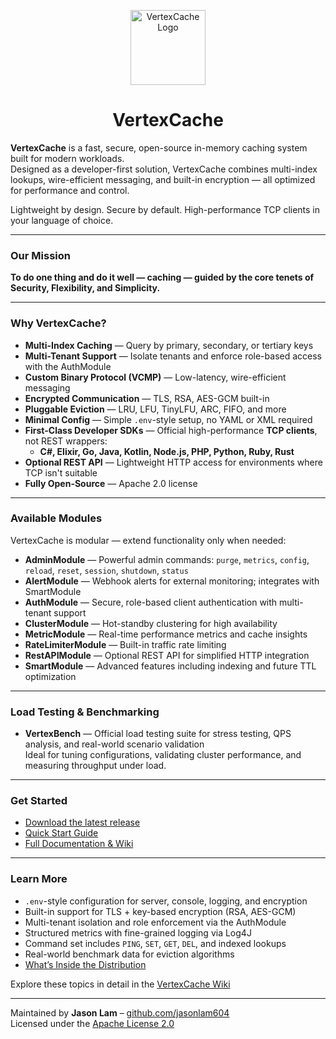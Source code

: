 <p align="center">
  <img src="https://github.com/jasonlam604/VertexCache/blob/main/etc/assets/vertexcache-logo-192x192.png" alt="VertexCache Logo" width="120" height="120"/>
</p>

<h1 align="center">VertexCache</h1>

**VertexCache** is a fast, secure, open-source in-memory caching system built for modern workloads.  
Designed as a developer-first solution, VertexCache combines multi-index lookups, wire-efficient messaging, and built-in encryption — all optimized for performance and control.

Lightweight by design. Secure by default. High-performance TCP clients in your language of choice.

---

### Our Mission

**To do one thing and do it well — caching — guided by the core tenets of Security, Flexibility, and Simplicity.**

---

### Why VertexCache?

- **Multi-Index Caching** — Query by primary, secondary, or tertiary keys  
- **Multi-Tenant Support** — Isolate tenants and enforce role-based access with the AuthModule  
- **Custom Binary Protocol (VCMP)** — Low-latency, wire-efficient messaging  
- **Encrypted Communication** — TLS, RSA, AES-GCM built-in  
- **Pluggable Eviction** — LRU, LFU, TinyLFU, ARC, FIFO, and more  
- **Minimal Config** — Simple `.env`-style setup, no YAML or XML required  
- **First-Class Developer SDKs** — Official high-performance **TCP clients**, not REST wrappers:  
  - **C#, Elixir, Go, Java, Kotlin, Node.js, PHP, Python, Ruby, Rust**  
- **Optional REST API** — Lightweight HTTP access for environments where TCP isn't suitable  
- **Fully Open-Source** — Apache 2.0 license  

---

### Available Modules

VertexCache is modular — extend functionality only when needed:

- **AdminModule** — Powerful admin commands: `purge`, `metrics`, `config`, `reload`, `reset`, `session`, `shutdown`, `status`  
- **AlertModule** — Webhook alerts for external monitoring; integrates with SmartModule  
- **AuthModule** — Secure, role-based client authentication with multi-tenant support  
- **ClusterModule** — Hot-standby clustering for high availability  
- **MetricModule** — Real-time performance metrics and cache insights  
- **RateLimiterModule** — Built-in traffic rate limiting  
- **RestAPIModule** — Optional REST API for simplified HTTP integration  
- **SmartModule** — Advanced features including indexing and future TTL optimization  

---

### Load Testing & Benchmarking

- **VertexBench** — Official load testing suite for stress testing, QPS analysis, and real-world scenario validation  
Ideal for tuning configurations, validating cluster performance, and measuring throughput under load.

---

### Get Started

- [Download the latest release](https://github.com/jasonlam604/VertexCache/releases)  
- [Quick Start Guide](https://github.com/vertexcache/VertexCache/wiki/Quick-Start-Guide)  
- [Full Documentation & Wiki](https://github.com/vertexcache/VertexCache/wiki)  

---

### Learn More

- `.env`-style configuration for server, console, logging, and encryption  
- Built-in support for TLS + key-based encryption (RSA, AES-GCM)  
- Multi-tenant isolation and role enforcement via the AuthModule  
- Structured metrics with fine-grained logging via Log4J  
- Command set includes `PING`, `SET`, `GET`, `DEL`, and indexed lookups  
- Real-world benchmark data for eviction algorithms  
- [What’s Inside the Distribution](https://github.com/VertexCache/VertexCache/wiki/Installation#Whats-Inside)  

Explore these topics in detail in the [VertexCache Wiki](https://github.com/vertexcache/VertexCache/wiki)

---

Maintained by **Jason Lam** – [github.com/jasonlam604](https://github.com/jasonlam604)  
Licensed under the [Apache License 2.0](https://github.com/VertexCache/VertexCache/blob/main/LICENSE)  
